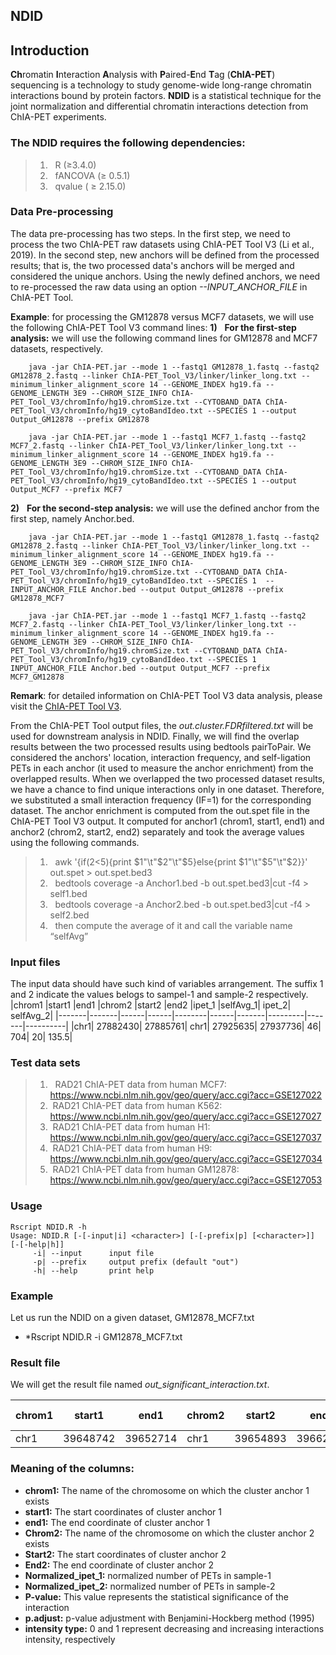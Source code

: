 ## **NDID**
## Introduction
**Ch**romatin **I**nteraction **A**nalysis with **P**aired-**E**nd **T**ag (**ChIA-PET**) sequencing is a technology to study genome-wide long-range chromatin interactions bound by protein factors. **NDID** is a statistical technique for the joint normalization and differential chromatin interactions detection from ChIA-PET experiments. 
### The NDID requires the following dependencies:
> 1) &nbsp; R (≥3.4.0) <br />
> 2) &nbsp; fANCOVA (≥ 0.5.1)<br />
> 3) &nbsp; qvalue ( ≥ 2.15.0) <br />
### Data Pre-processing
The data pre-processing has two steps. In the first step, we need to process the two ChIA-PET raw datasets using ChIA-PET Tool V3 (Li et al., 2019). In the second step, new anchors will be defined from the processed results; that is, the two processed data's anchors will be merged and considered the unique anchors. Using the newly defined anchors, we need to re-processed the raw data using an option *--INPUT_ANCHOR_FILE* in ChIA-PET Tool. 

**Example**: for processing the GM12878 versus MCF7 datasets, we will use the following ChIA-PET Tool V3 command lines:
**1)** &nbsp; **For the first-step analysis:**  we will use the following command lines for GM12878 and MCF7 datasets, respectively. <br />

		java -jar ChIA-PET.jar --mode 1 --fastq1 GM12878_1.fastq --fastq2 GM12878_2.fastq --linker ChIA-PET_Tool_V3/linker/linker_long.txt --minimum_linker_alignment_score 14 --GENOME_INDEX hg19.fa --GENOME_LENGTH 3E9 --CHROM_SIZE_INFO ChIA-PET_Tool_V3/chromInfo/hg19.chromSize.txt --CYTOBAND_DATA ChIA-PET_Tool_V3/chromInfo/hg19_cytoBandIdeo.txt --SPECIES 1 --output Output_GM12878 --prefix GM12878 

		java -jar ChIA-PET.jar --mode 1 --fastq1 MCF7_1.fastq --fastq2 MCF7_2.fastq --linker ChIA-PET_Tool_V3/linker/linker_long.txt --minimum_linker_alignment_score 14 --GENOME_INDEX hg19.fa --GENOME_LENGTH 3E9 --CHROM_SIZE_INFO ChIA-PET_Tool_V3/chromInfo/hg19.chromSize.txt --CYTOBAND_DATA ChIA-PET_Tool_V3/chromInfo/hg19_cytoBandIdeo.txt --SPECIES 1 --output Output_MCF7 --prefix MCF7 

**2)** &nbsp; **For the second-step analysis:** we will use the defined anchor from the first step, namely Anchor.bed.<br />

		java -jar ChIA-PET.jar --mode 1 --fastq1 GM12878_1.fastq --fastq2 GM12878_2.fastq --linker ChIA-PET_Tool_V3/linker/linker_long.txt --minimum_linker_alignment_score 14 --GENOME_INDEX hg19.fa --GENOME_LENGTH 3E9 --CHROM_SIZE_INFO ChIA-PET_Tool_V3/chromInfo/hg19.chromSize.txt --CYTOBAND_DATA ChIA-PET_Tool_V3/chromInfo/hg19_cytoBandIdeo.txt --SPECIES 1  --INPUT_ANCHOR_FILE Anchor.bed --output Output_GM12878 --prefix GM12878_MCF7 

		java -jar ChIA-PET.jar --mode 1 --fastq1 MCF7_1.fastq --fastq2 MCF7_2.fastq --linker ChIA-PET_Tool_V3/linker/linker_long.txt --minimum_linker_alignment_score 14 --GENOME_INDEX hg19.fa --GENOME_LENGTH 3E9 --CHROM_SIZE_INFO ChIA-PET_Tool_V3/chromInfo/hg19.chromSize.txt --CYTOBAND_DATA ChIA-PET_Tool_V3/chromInfo/hg19_cytoBandIdeo.txt --SPECIES 1 INPUT_ANCHOR_FILE Anchor.bed --output Output_MCF7 --prefix MCF7_GM12878 


**Remark**: for detailed information on ChIA-PET Tool V3 data analysis, please visit the [ChIA-PET Tool V3](https://github.com/GuoliangLi-HZAU/ChIA-PET_Tool_V3).

From the ChIA-PET Tool output files, the *out.cluster.FDRfiltered.txt* will be used for downstream analysis in NDID. Finally, we will find the overlap results between the two processed results using bedtools pairToPair. We considered the anchors' location, interaction frequency, and self-ligation PETs in each anchor (it used to measure the anchor enrichment) from the overlapped results. When we overlapped the two processed dataset results, we have a chance to find unique interactions only in one dataset. Therefore, we substituted a small interaction frequency (IF=1) for the corresponding dataset. The anchor enrichment is computed from the out.spet file in the ChIA-PET Tool V3 output. It computed for anchor1 (chrom1, start1, end1) and anchor2 (chrom2, start2, end2)  separately and took the average values using the following commands.  
> 1) &nbsp; awk '{if($2<$5){print $1"\t"$2"\t"$5}else{print $1"\t"$5"\t"$2}}' out.spet  > out.spet.bed3 <br />
> 2) &nbsp; bedtools coverage -a Anchor1.bed -b out.spet.bed3|cut -f4  > self1.bed <br />
> 3) &nbsp; bedtools coverage -a Anchor2.bed -b out.spet.bed3|cut -f4  > self2.bed <br />
> 3) &nbsp; then compute the average of it and call the variable name “selfAvg” <br />
### Input files
The input data should have such kind of variables arrangement. The  suffix 1 and 2 indicate the values belogs to sampel-1 and sample-2 respectively. 
|chrom1 |start1 |end1  |chrom2 |start2 |end2  |ipet_1 |selfAvg_1|	ipet_2|	selfAvg_2|
|-------|-------|------|------|--------|------|-------|---------|-------|----------|
|chr1|	27882430|	27885761|	chr1|	27925635|	27937736|	46|	704|	20|	135.5|
### Test data sets
> 1) &nbsp;	RAD21 ChIA-PET data from human MCF7:<br /> https://www.ncbi.nlm.nih.gov/geo/query/acc.cgi?acc=GSE127022
> 2) &nbsp;RAD21 ChIA-PET data from human K562:<br /> https://www.ncbi.nlm.nih.gov/geo/query/acc.cgi?acc=GSE127027
> 3) &nbsp;RAD21 ChIA-PET data from human H1:<br /> https://www.ncbi.nlm.nih.gov/geo/query/acc.cgi?acc=GSE127037
> 4) &nbsp;RAD21 ChIA-PET data from human H9:<br /> https://www.ncbi.nlm.nih.gov/geo/query/acc.cgi?acc=GSE127034
> 5) &nbsp;RAD21 ChIA-PET data from human GM12878:<br /> https://www.ncbi.nlm.nih.gov/geo/query/acc.cgi?acc=GSE127053
### Usage
	Rscript NDID.R -h
  	Usage: NDID.R [-[-input|i] <character>] [-[-prefix|p] [<character>]] [-[-help|h]]
         -i| --input      input file
         -p| --prefix     output prefix (default "out")
         -h| --help       print help
### Example 
Let us run the NDID on a given dataset, GM12878_MCF7.txt 
-	*Rscript NDID.R  -i GM12878_MCF7.txt
### Result file
We will get the result file named *out_significant_interaction.txt*. <br />

|chrom1 |start1 |end1  |chrom2|	start2|	end2|Normalized_ipet_1|Normalized_ipet_2|	P-value|p.adjust|intensity type|
|-------|-------|------|------|-------|-----|----------------|----------------|--------|--------|--------------|
|chr1	|39648742|39652714|chr1	|39654893|39662163 |3.83360974|	15.20362117|0.000798074	|0.022997704|1|

### Meaning of the columns:
- **chrom1:**  The name of the chromosome on which the cluster anchor 1 exists <br />
- **start1:**  The start coordinates of cluster anchor 1 <br />
- **end1:**  The end coordinate of cluster anchor 1
- **Chrom2:**  The name of the chromosome on which the cluster anchor 2 exists <br />
- **Start2:**  The start coordinates of cluster anchor 2 <br />
- **End2:**  The end coordinate of cluster anchor 2 <br />
- **Normalized_ipet_1:**  normalized number of PETs in sample-1 <br />
- **Normalized_ipet_2:**  normalized number of PETs in sample-2 <br />
- **P-value:** This value represents the statistical significance of the interaction <br />
- **p.adjust:**  p-value adjustment with Benjamini-Hockberg method (1995) <br />
- **intensity type:**  0 and 1 represent decreasing and increasing interactions intensity, respectively <br />


